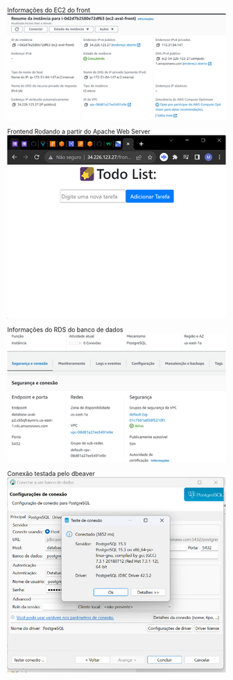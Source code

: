 

<!-- <img src="./media/tela-front.png" display="flex"> -->
Informações do EC2 do front
![front](./media/info-ec2-front.png)

Frontend Rodando a partir do Apache Web Server
![front](./media/apache-front.png)

Informações do RDS do banco de dados
![front](./media/info-ec2-db.png)

Conexão testada pelo dbeaver
![front](./media/test-conect-dbeaver-rds.png)